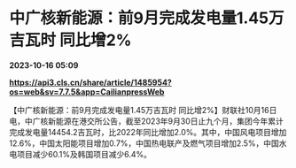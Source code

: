 # 中广核新能源：前9月完成发电量1.45万吉瓦时 同比增2%

**2023-10-16 05:09**

**https://api3.cls.cn/share/article/1485954?os=web&sv=7.7.5&app=CailianpressWeb**

【中广核新能源：前9月完成发电量1.45万吉瓦时 同比增2%】财联社10月16日电，中广核新能源在港交所公告，截至2023年9月30日止九个月，集团今年累计完成发电量14454.2吉瓦时，比2022年同比增加2.0%。其中，中国风电项目增加12.6%，中国太阳能项目增加0.7%，中国热电联产及燃气项目增加2.5%，中国水电项目减少60.1%及韩国项目减少6.4%。